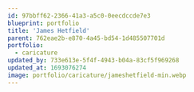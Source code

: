 ```yaml
---
id: 97bbff62-2366-41a3-a5c0-0eecdccde7e3
blueprint: portfolio
title: 'James Hetfield'
parent: 762eae2b-e870-4a45-bd54-1d485507701d
portfolio:
  - caricature
updated_by: 733e613e-5f4f-4943-b04a-83cf5f969268
updated_at: 1693076274
image: portfolio/caricature/jameshetfield-min.webp
---
```

